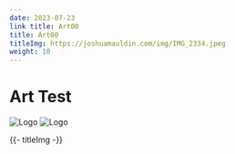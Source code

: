 ```yaml
---
date: 2023-07-23
link title: Art00
title: Art00
titleImg: https://joshuamauldin.com/img/IMG_2334.jpeg
weight: 10
---
```


# Art Test

<img src="{{ . | titleImg }}" alt="Logo" />

<img src="{{ titleImg }}" alt="Logo" />

{{- titleImg -}}